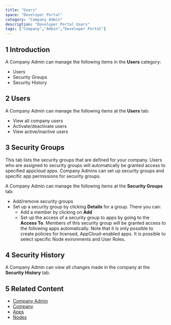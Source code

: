 ```yaml
---
title: "Users"
space: "Developer Portal"
category: "Company Admin"
description: "Developer Portal Users"
tags: ["Company","Admin","Developer Portal"]
---
```


## 1 Introduction

A Company Admin can manage the following items in the **Users** category:

* Users
* Security Groups
* Security History

## 2 Users

A Company Admin can manage the following items at the **Users** tab:

* View all company users
* Activate/deactivate users
* View active/inactive users

## 3 Security Groups

This tab lists the security groups that are defined for your company. Users who are assigned to security groups will automatically be granted access to specified appcloud apps. Company Admins can set up security groups and specific app permissions for security groups.

A Company Admin can manage the following items at the **Security Groups** tab:

*   Add/remove security groups
*   Set up a security group by clicking **Details** for a group. There you can:
    * Add a member by clicking on **Add**
    * Set up the access of a security group to apps by going to the **Access To**. Members of this security group will be granted access to the following apps automatically. Note that it is only possible to create policies for licensed, AppCloud-enabled apps. It is possible to select specific Node evironments and User Roles.

## 4 Security History

A Company Admin can view all changes made in the company at the **Security History** tab.

## 5 Related Content

* [Company Admin](index)
* [Company](company)
* [Apps](apps)
* [Nodes](nodes)

